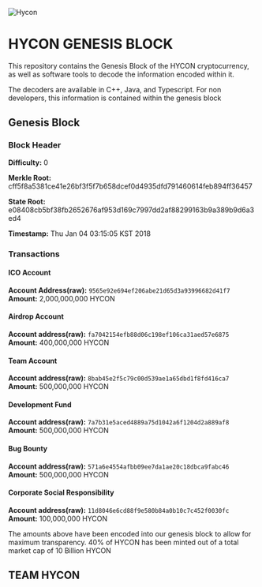 ![Hycon](https://hycon.io/hycon/imgs/hycon_logo.png)
# HYCON GENESIS BLOCK

This repository contains the Genesis Block of the HYCON cryptocurrency, as well as software tools to decode the information encoded within it.

The decoders are available in C++, Java, and Typescript.
For non developers, this information is contained within the genesis block

## Genesis Block
### Block Header
**Difficulty:** 0

**Merkle Root:** cff5f8a5381ce41e26bf3f5f7b658dcef0d4935dfd791460614feb894ff36457

**State Root:** e08408cb5bf38fb2652676af953d169c7997dd2af88299163b9a389b9d6a3ed4

**Timestamp:** Thu Jan 04 03:15:05 KST 2018

### Transactions
#### ICO Account
**Account Address(raw):** `9565e92e694ef206abe21d65d3a93996682d41f7`
**Amount:** 2,000,000,000 HYCON
#### Airdrop Account
**Account address(raw):** `fa7042154efb88d06c198ef106ca31aed57e6875`
**Amount:** 400,000,000 HYCON
#### Team Account
**Account address(raw):** `8bab45e2f5c79c00d539ae1a65dbd1f8fd416ca7`
**Amount:** 500,000,000 HYCON
#### Development Fund
**Account address(raw):** `7a7b31e5aced4889a75d1042a6f1204d2a889af8`
**Amount:** 500,000,000 HYCON
#### Bug Bounty
**Account address(raw):** `571a6e4554afbb09ee7da1ae20c18dbca9fabc46`
**Amount:** 500,000,000 HYCON
#### Corporate Social Responsibility 
**Account address(raw):** `11d8046e6cd88f9e580b84a0b10c7c452f0030fc`
**Amount:** 100,000,000 HYCON

The amounts above have been encoded into our genesis block to allow for maximum transparency. 
40% of HYCON has been minted out of a total market cap of 10 Billion HYCON

## TEAM HYCON

